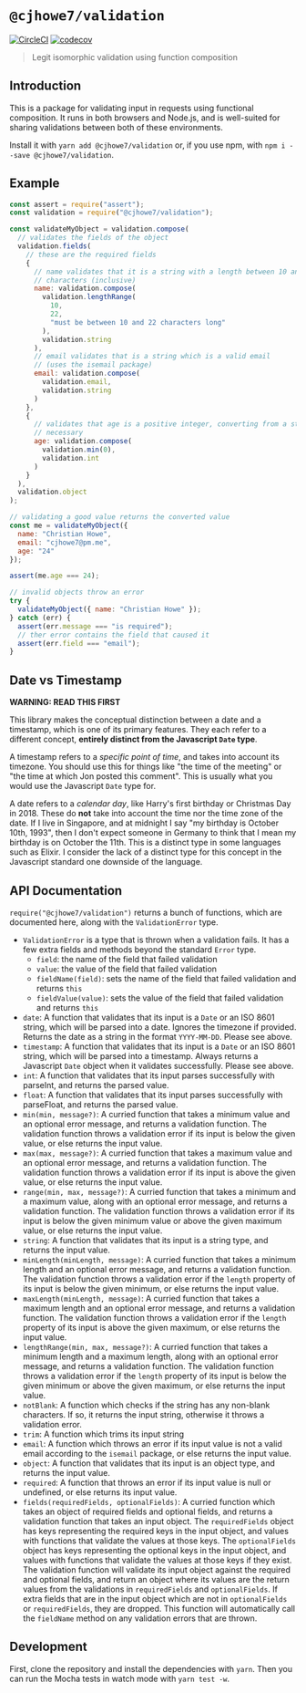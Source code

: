 # `@cjhowe7/validation`

[![CircleCI](https://circleci.com/gh/cjhowe7/validation/tree/master.svg?style=svg)](https://circleci.com/gh/cjhowe7/validation/tree/master)
[![codecov](https://codecov.io/gh/cjhowe7/validation/branch/master/graph/badge.svg)](https://codecov.io/gh/cjhowe7/validation)

> Legit isomorphic validation using function composition

## Introduction

This is a package for validating input in requests using functional composition.
It runs in both browsers and Node.js, and is well-suited for sharing validations
between both of these environments.

Install it with `yarn add @cjhowe7/validation` or, if you use npm, with
`npm i --save @cjhowe7/validation`.

## Example

```js
const assert = require("assert");
const validation = require("@cjhowe7/validation");

const validateMyObject = validation.compose(
  // validates the fields of the object
  validation.fields(
    // these are the required fields
    {
      // name validates that it is a string with a length between 10 and 22
      // characters (inclusive)
      name: validation.compose(
        validation.lengthRange(
          10,
          22,
          "must be between 10 and 22 characters long"
        ),
        validation.string
      ),
      // email validates that is a string which is a valid email
      // (uses the isemail package)
      email: validation.compose(
        validation.email,
        validation.string
      )
    },
    {
      // validates that age is a positive integer, converting from a string if
      // necessary
      age: validation.compose(
        validation.min(0),
        validation.int
      )
    }
  ),
  validation.object
);

// validating a good value returns the converted value
const me = validateMyObject({
  name: "Christian Howe",
  email: "cjhowe7@pm.me",
  age: "24"
});

assert(me.age === 24);

// invalid objects throw an error
try {
  validateMyObject({ name: "Christian Howe" });
} catch (err) {
  assert(err.message === "is required");
  // ther error contains the field that caused it
  assert(err.field === "email");
}
```

## Date vs Timestamp

**WARNING: READ THIS FIRST**

This library makes the conceptual distinction between a date and a timestamp,
which is one of its primary features. They each refer to a different concept,
**entirely distinct from the Javascript `Date` type**.

A timestamp refers to a _specific point of time_, and takes into account its
timezone. You should use this for things like "the time of the meeting" or "the
time at which Jon posted this comment". This is usually what you would use the
Javascript `Date` type for.

A date refers to a _calendar day_, like Harry's first birthday or Christmas Day
in 2018. These do **not** take into account the time nor the time zone of the
date. If I live in Singapore, and at midnight I say "my birthday is October
10th, 1993", then I don't expect someone in Germany to think that I mean my
birthday is on October the 11th. This is a distinct type in some languages such
as Elixir. I consider the lack of a distinct type for this concept in the
Javascript standard one downside of the language.

## API Documentation

`require("@cjhowe7/validation")` returns a bunch of functions, which are
documented here, along with the `ValidationError` type.

- `ValidationError` is a type that is thrown when a validation fails. It has a
  few extra fields and methods beyond the standard `Error` type.
  - `field`: the name of the field that failed validation
  - `value`: the value of the field that failed validation
  - `fieldName(field)`: sets the name of the field that failed validation and
    returns `this`
  - `fieldValue(value)`: sets the value of the field that failed validation and
    returns `this`
- `date`: A function that validates that its input is a `Date` or an ISO 8601
  string, which will be parsed into a date. Ignores the timezone if provided.
  Returns the date as a string in the format `YYYY-MM-DD`. Please see above.
- `timestamp`: A function that validates that its input is a `Date` or an ISO
  8601 string, which will be parsed into a timestamp. Always returns a
  Javascript `Date` object when it validates successfully. Please see above.
- `int`: A function that validates that its input parses successfully with
  parseInt, and returns the parsed value.
- `float`: A function that validates that its input parses successfully with
  parseFloat, and returns the parsed value.
- `min(min, message?)`: A curried function that takes a minimum value and an
  optional error message, and returns a validation function. The validation
  function throws a validation error if its input is below the given value, or
  else returns the input value.
- `max(max, message?)`: A curried function that takes a maximum value and an
  optional error message, and returns a validation function. The validation
  function throws a validation error if its input is above the given value, or
  else returns the input value.
- `range(min, max, message?)`: A curried function that takes a minimum and a
  maximum value, along with an optional error message, and returns a validation
  function. The validation function throws a validation error if its input is
  below the given minimum value or above the given maximum value, or else
  returns the input value.
- `string`: A function that validates that its input is a string type, and
  returns the input value.
- `minLength(minLength, message)`: A curried function that takes a minimum
  length and an optional error message, and returns a validation function. The
  validation function throws a validation error if the `length` property of its
  input is below the given minimum, or else returns the input value.
- `maxLength(minLength, message)`: A curried function that takes a maximum
  length and an optional error message, and returns a validation function. The
  validation function throws a validation error if the `length` property of its
  input is above the given maximum, or else returns the input value.
- `lengthRange(min, max, message?)`: A curried function that takes a minimum
  length and a maximum length, along with an optional error message, and returns
  a validation function. The validation function throws a validation error if
  the `length` property of its input is below the given minimum or above the
  given maximum, or else returns the input value.
- `notBlank`: A function which checks if the string has any non-blank
  characters. If so, it returns the input string, otherwise it throws a
  validation error.
- `trim`: A function which trims its input string
- `email`: A function which throws an error if its input value is not a valid
  email according to the `isemail` package, or else returns the input value.
- `object`: A function that validates that its input is an object type, and
  returns the input value.
- `required`: A function that throws an error if its input value is null or
  undefined, or else returns its input value.
- `fields(requiredFields, optionalFields)`: A curried function which takes an
  object of required fields and optional fields, and returns a validation
  function that takes an input object. The `requiredFields` object has keys
  representing the required keys in the input object, and values with functions
  that validate the values at those keys. The `optionalFields` object has keys
  representing the optional keys in the input object, and values with functions
  that validate the values at those keys if they exist. The validation function
  will validate its input object against the required and optional fields, and
  return an object where its values are the return values from the validations
  in `requiredFields` and `optionalFields`. If extra fields that are in the
  input object which are not in `optionalFields` or `requiredFields`, they are
  dropped. This function will automatically call the `fieldName` method on any
  validation errors that are thrown.

## Development

First, clone the repository and install the dependencies with `yarn`. Then you
can run the Mocha tests in watch mode with `yarn test -w`.
